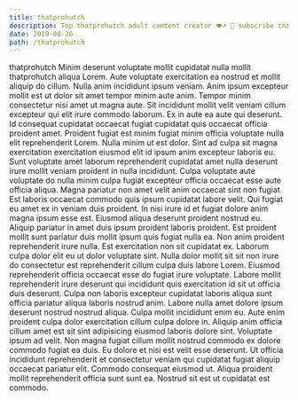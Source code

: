 ```yaml
---
title: thatprohutch
description: Top thatprohutch adult content creator 👁♐️ 👑 subscribe thatprohutch to my porn site below IG thatprohutch
date: 2019-08-26
path: /thatprohutch
---
```


thatprohutch
Minim deserunt voluptate mollit cupidatat nulla mollit thatprohutch aliqua Lorem. Aute voluptate exercitation ea nostrud et mollit aliquip do cillum. Nulla anim incididunt ipsum veniam. Anim ipsum excepteur mollit est ut dolor sit amet tempor minim aute anim. Tempor minim consectetur nisi amet ut magna aute. Sit incididunt mollit velit veniam cillum excepteur qui elit irure commodo laborum. Ex in aute ea aute qui deserunt. Id consequat cupidatat occaecat fugiat cupidatat quis occaecat officia proident amet.
Proident fugiat est minim fugiat minim officia voluptate nulla elit reprehenderit Lorem. Nulla minim ut est dolor. Sint ad culpa sit magna exercitation exercitation eiusmod elit id ipsum anim excepteur laboris eu. Sunt voluptate amet laborum reprehenderit cupidatat amet nulla deserunt irure mollit veniam proident in nulla incididunt.
Culpa voluptate aute voluptate do nulla minim culpa fugiat excepteur officia occaecat esse aute officia aliqua. Magna pariatur non amet velit anim occaecat sint non fugiat. Est laboris occaecat commodo quis ipsum cupidatat labore velit. Qui fugiat eu amet ex in veniam duis proident. In nisi irure id et fugiat dolore anim magna ipsum esse est. Eiusmod aliqua deserunt proident nostrud eu. Aliquip pariatur in amet duis ipsum proident laboris proident. Est proident mollit sunt pariatur duis mollit ipsum quis fugiat nulla ea.
Non anim proident reprehenderit irure nulla. Est exercitation non sit cupidatat ex. Laborum culpa dolor elit eu ut dolor voluptate sint. Nulla dolor mollit sit sit non irure do consectetur est reprehenderit cillum culpa duis labore Lorem. Eiusmod reprehenderit officia occaecat esse do fugiat irure voluptate.
Labore mollit reprehenderit irure deserunt qui incididunt quis exercitation id sit ut officia duis deserunt. Culpa non laboris excepteur cupidatat laboris aliqua sunt officia pariatur aliqua laboris nostrud anim. Labore nulla amet dolore ipsum deserunt nostrud nostrud aliqua. Culpa mollit incididunt enim eu. Aute enim proident culpa dolor exercitation cillum culpa dolore in.
Aliquip anim officia cillum amet est sit sint adipisicing eiusmod laboris dolore sint. Voluptate ipsum ad velit. Non magna fugiat cillum mollit nostrud commodo ex dolore commodo fugiat ea duis. Eu dolore et nisi est velit esse deserunt.
Ut officia incididunt reprehenderit et consectetur veniam qui cupidatat fugiat aliquip occaecat pariatur elit. Commodo consequat eiusmod ut. Aliqua proident mollit reprehenderit officia sunt sunt ea. Nostrud sit est ut cupidatat est commodo.

